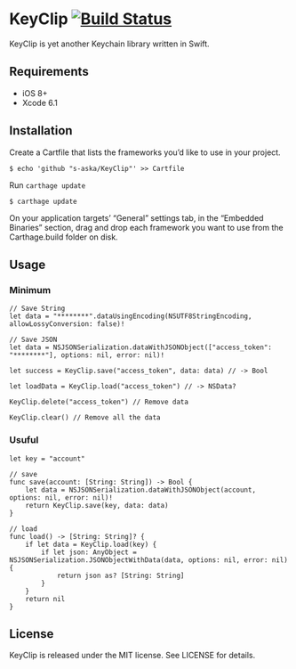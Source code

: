 # KeyClip [![Build Status](https://travis-ci.org/s-aska/KeyClip.svg)](https://travis-ci.org/s-aska/KeyClip)

KeyClip is yet another Keychain library written in Swift.

## Requirements

- iOS 8+
- Xcode 6.1

## Installation

Create a Cartfile that lists the frameworks you’d like to use in your project.

    $ echo 'github "s-aska/KeyClip"' >> Cartfile

Run `carthage update`

    $ carthage update

On your application targets’ “General” settings tab, in the “Embedded Binaries” section, drag and drop each framework you want to use from the Carthage.build folder on disk.

## Usage

### Minimum

    // Save String
    let data = "********".dataUsingEncoding(NSUTF8StringEncoding, allowLossyConversion: false)!

    // Save JSON
    let data = NSJSONSerialization.dataWithJSONObject(["access_token": "********"], options: nil, error: nil)!

    let success = KeyClip.save("access_token", data: data) // -> Bool

    let loadData = KeyClip.load("access_token") // -> NSData?

    KeyClip.delete("access_token") // Remove data

    KeyClip.clear() // Remove all the data


### Usuful

    let key = "account"

    // save
    func save(account: [String: String]) -> Bool {
        let data = NSJSONSerialization.dataWithJSONObject(account, options: nil, error: nil)!
        return KeyClip.save(key, data: data)
    }

    // load
    func load() -> [String: String]? {
        if let data = KeyClip.load(key) {
            if let json: AnyObject = NSJSONSerialization.JSONObjectWithData(data, options: nil, error: nil) {
                return json as? [String: String]
            }
        }
        return nil
    }


## License

KeyClip is released under the MIT license. See LICENSE for details.
